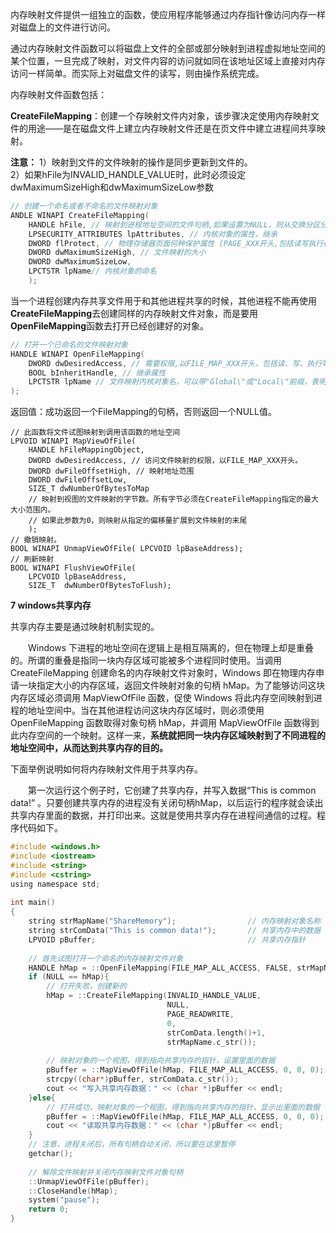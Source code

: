 内存映射文件提供一组独立的函数，使应用程序能够通过内存指针像访问内存一样对磁盘上的文件进行访问。

通过内存映射文件函数可以将磁盘上文件的全部或部分映射到进程虚拟地址空间的某个位置，一旦完成了映射，对文件内容的访问就如同在该地址区域上直接对内存访问一样简单。而实际上对磁盘文件的读写，则由操作系统完成。

内存映射文件函数包括：

**CreateFileMapping**：创建一个存映射文件内对象，该步骤决定使用内存映射文件的用途——是在磁盘文件上建立内存映射文件还是在页文件中建立进程间共享映射。

**注意：**
1）映射到文件的文件映射的操作是同步更新到文件的。  
2）如果hFile为INVALID_HANDLE_VALUE时，此时必须设定dwMaximumSizeHigh和dwMaximumSizeLow参数

```c
// 创建一个命名或者不命名的文件映射对象
ANDLE WINAPI CreateFileMapping(
    HANDLE hFile, // 映射到进程地址空间的文件句柄,如果设置为NULL，则从交换分区分配空间
    LPSECURITY_ATTRIBUTES lpAttributes, // 内核对象的属性，继承
    DWORD flProtect, // 物理存储器页面何种保护属性 (PAGE_XXX开头,包括读写执行权限)
    DWORD dwMaximumSizeHigh, // 文件映射的大小
    DWORD dwMaximumSizeLow, 
    LPCTSTR lpName// 内核对象的命名
    );
```

当一个进程创建内存共享文件用于和其他进程共享的时候，其他进程不能再使用**CreateFileMapping**去创建同样的内存映射文件对象，而是要用**OpenFileMapping**函数去打开已经创建好的对象。

```c
// 打开一个已命名的文件映射对象
HANDLE WINAPI OpenFileMapping(
    DWORD dwDesiredAccess, // 需要权限,以FILE_MAP_XXX开头，包括读、写、执行等权限
    BOOL bInheritHandle, // 继承属性
    LPCTSTR lpName // 文件映射内核对象名，可以带"Global\"或"Local\"前缀，表明是在全局或会话名称空间中的对象
);
```

返回值：成功返回一个FileMapping的句柄，否则返回一个NULL值。

 

```
// 此函数将文件试图映射到调用该函数的地址空间
LPVOID WINAPI MapViewOfFile(
    HANDLE hFileMappingObject, 
    DWORD dwDesiredAccess, // 访问文件映射的权限，以FILE_MAP_XXX开头。
    DWORD dwFileOffsetHigh, // 映射地址范围
    DWORD dwFileOffsetLow, 
    SIZE_T dwNumberOfBytesToMap
    // 映射到视图的文件映射的字节数。所有字节必须在CreateFileMapping指定的最大大小范围内。
    // 如果此参数为0，则映射从指定的偏移量扩展到文件映射的末尾
    ); 
// 撤销映射。
BOOL WINAPI UnmapViewOfFile( LPCVOID lpBaseAddress);
// 刷新映射
BOOL WINAPI FlushViewOfFile( 
    LPCVOID lpBaseAddress, 
    SIZE_T  dwNumberOfBytesToFlush);
```

**7 windows共享内存**

共享内存主要是通过映射机制实现的。

　　Windows 下进程的地址空间在逻辑上是相互隔离的，但在物理上却是重叠的。所谓的重叠是指同一块内存区域可能被多个进程同时使用。当调用 CreateFileMapping 创建命名的内存映射文件对象时，Windows 即在物理内存申请一块指定大小的内存区域，返回文件映射对象的句柄 hMap。为了能够访问这块内存区域必须调用 MapViewOfFile 函数，促使 Windows 将此内存空间映射到进程的地址空间中。当在其他进程访问这块内存区域时，则必须使用OpenFileMapping 函数取得对象句柄 hMap，并调用 MapViewOfFile 函数得到此内存空间的一个映射。这样一来，**系统就把同一块内存区域映射到了不同进程的地址空间中，从而达到共享内存的目的。**

下面举例说明如何将内存映射文件用于共享内存。

　　第一次运行这个例子时，它创建了共享内存，并写入数据“This is common data!” 。只要创建共享内存的进程没有关闭句柄hMap，以后运行的程序就会读出共享内存里面的数据，并打印出来。这就是使用共享内存在进程间通信的过程。程序代码如下。

 

```c
#include <windows.h>
#include <iostream>
#include <string>
#include <cstring>
using namespace std;
 
int main()
{
    string strMapName("ShareMemory");                // 内存映射对象名称
    string strComData("This is common data!");       // 共享内存中的数据
    LPVOID pBuffer;                                  // 共享内存指针
 
    // 首先试图打开一个命名的内存映射文件对象  
    HANDLE hMap = ::OpenFileMapping(FILE_MAP_ALL_ACCESS, FALSE, strMapName.c_str());
    if (NULL == hMap){
        // 打开失败，创建新的
        hMap = ::CreateFileMapping(INVALID_HANDLE_VALUE,
                                   NULL,
                                   PAGE_READWRITE,
                                   0,
                                   strComData.length()+1,
                                   strMapName.c_str());
        
        // 映射对象的一个视图，得到指向共享内存的指针，设置里面的数据
        pBuffer = ::MapViewOfFile(hMap, FILE_MAP_ALL_ACCESS, 0, 0, 0);
        strcpy((char*)pBuffer, strComData.c_str());
        cout << "写入共享内存数据：" << (char *)pBuffer << endl;
    }else{    
        // 打开成功，映射对象的一个视图，得到指向共享内存的指针，显示出里面的数据
        pBuffer = ::MapViewOfFile(hMap, FILE_MAP_ALL_ACCESS, 0, 0, 0);
        cout << "读取共享内存数据：" << (char *)pBuffer << endl;
    }
    // 注意，进程关闭后，所有句柄自动关闭，所以要在这里暂停
    getchar();
    
    // 解除文件映射并关闭内存映射文件对象句柄
    ::UnmapViewOfFile(pBuffer);
    ::CloseHandle(hMap);
    system("pause");        
    return 0;
}
```